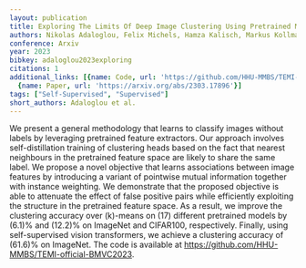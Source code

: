 ```yaml
---
layout: publication
title: Exploring The Limits Of Deep Image Clustering Using Pretrained Models
authors: Nikolas Adaloglou, Felix Michels, Hamza Kalisch, Markus Kollmann
conference: Arxiv
year: 2023
bibkey: adaloglou2023exploring
citations: 1
additional_links: [{name: Code, url: 'https://github.com/HHU-MMBS/TEMI-official-BMVC2023.'},
  {name: Paper, url: 'https://arxiv.org/abs/2303.17896'}]
tags: ["Self-Supervised", "Supervised"]
short_authors: Adaloglou et al.
---
```

We present a general methodology that learns to classify images without
labels by leveraging pretrained feature extractors. Our approach involves
self-distillation training of clustering heads based on the fact that nearest
neighbours in the pretrained feature space are likely to share the same label.
We propose a novel objective that learns associations between image features by
introducing a variant of pointwise mutual information together with instance
weighting. We demonstrate that the proposed objective is able to attenuate the
effect of false positive pairs while efficiently exploiting the structure in
the pretrained feature space. As a result, we improve the clustering accuracy
over \(k\)-means on \(17\) different pretrained models by \(6.1\)% and \(12.2\)% on
ImageNet and CIFAR100, respectively. Finally, using self-supervised vision
transformers, we achieve a clustering accuracy of \(61.6\)% on ImageNet. The
code is available at https://github.com/HHU-MMBS/TEMI-official-BMVC2023.
